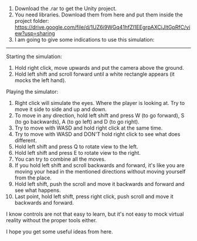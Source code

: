 1. Download the .rar to get the Unity project.
2. You need libraries. Download them from here and put them inside the project folder: https://drive.google.com/file/d/1UZ6i9WGq41hfZl1EEgrpAXCiJltGpRfC/view?usp=sharing
3. I am going to give some indications to use this simulation:
------------------------------------------------------------------------------------------------------------------------------------------------------------------
Starting the simulation:
1. Hold right click, move upwards and put the camera above the ground.
2. Hold left shift and scroll forward until a white rectangle appears (it mocks the left hand).

Playing the simulator:
1. Right click will simulate the eyes. Where the player is looking at. Try to move it side to side and up and down.
2. To move in any direction, hold left shift and press W (to go forward), S (to go backwards), A (to go left) and D (to go right).
3. Try to move with WASD and hold right click at the same time.
4. Try to move with WASD and DON'T hold right click to see what does different.
5. Hold left shift and press Q to rotate view to the left.
6. Hold left shift and press E to rotate view to the right.
7. You can try to combine all the moves.
8. If you hold left shift and scroll backwards and forward, it's like you are moving your head in the mentioned directions without
moving yourself from the place.
9. Hold left shift, push the scroll and move it backwards and forward and see what happens.
10. Last point, hold left shift, press right click, push scroll and move it backwards and forward.

I know controls are not that easy to learn, but it's not easy to mock virtual reality without the proper tools either.

I hope you get some useful ideas from here.

